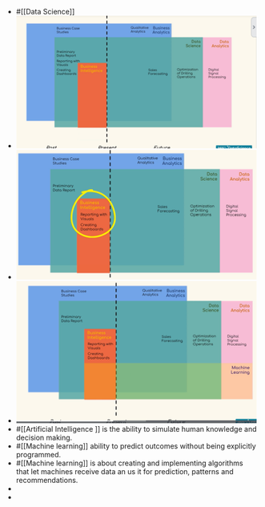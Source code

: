 - #[[Data Science]]
- ![Screenshot 2022-11-10 232258.png](../assets/Screenshot_2022-11-10_232258_1668290640595_0.png)
- ![image.png](../assets/image_1668338742934_0.png)
- ![image.png](../assets/image_1668338892271_0.png)
- #[[Artificial Intelligence ]] is the ability to simulate human knowledge and decision making.
- #[[Machine learning]] ability to predict outcomes without being explicitly programmed.
- #[[Machine learning]] is about creating and implementing algorithms that let machines receive data an us it for prediction, patterns and recommendations.
-
-